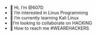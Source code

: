 
- 🐧 Hi, I’m @607D
- 🐧 I’m interested in Linux Programming
- 🐧 I’m currently learning Kali Linux
- 🐧I’m looking to collaborate on HACKING
- 🐧 How to reach me #WEAREHACKERS



